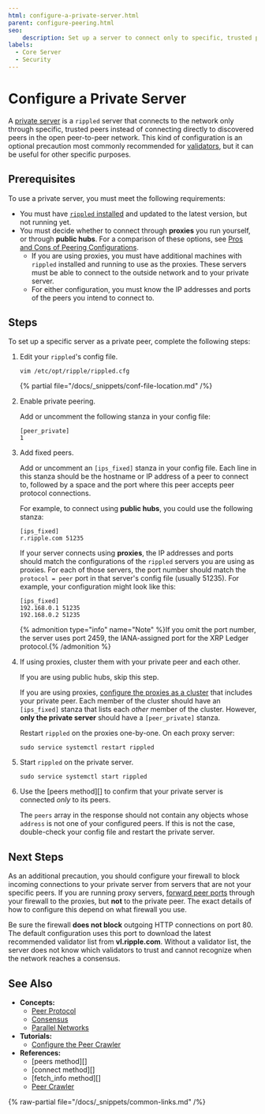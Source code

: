 ```yaml
---
html: configure-a-private-server.html
parent: configure-peering.html
seo:
    description: Set up a server to connect only to specific, trusted peers.
labels:
  - Core Server
  - Security
---
```

# Configure a Private Server

A [private server](../../../concepts/networks-and-servers/peer-protocol.md#private-peers) is a `rippled` server that connects to the network only through specific, trusted peers instead of connecting directly to discovered peers in the open peer-to-peer network. This kind of configuration is an optional precaution most commonly recommended for [validators](../server-modes/run-rippled-as-a-validator.md), but it can be useful for other specific purposes.

## Prerequisites

To use a private server, you must meet the following requirements:

- You must have [`rippled` installed](../../installation/index.md) and updated to the latest version, but not running yet.
- You must decide whether to connect through **proxies** you run yourself, or through **public hubs**. For a comparison of these options, see [Pros and Cons of Peering Configurations](../../../concepts/networks-and-servers/peer-protocol.md#pros-and-cons-of-peering-configurations).
    - If you are using proxies, you must have additional machines with `rippled` installed and running to use as the proxies. These servers must be able to connect to the outside network and to your private server.
    - For either configuration, you must know the IP addresses and ports of the peers you intend to connect to.

## Steps

To set up a specific server as a private peer, complete the following steps:

1. Edit your `rippled`'s config file.

    ```
    vim /etc/opt/ripple/rippled.cfg
    ```

    {% partial file="/docs/_snippets/conf-file-location.md" /%}

2. Enable private peering.

    Add or uncomment the following stanza in your config file:

    ```
    [peer_private]
    1
    ```

3. Add fixed peers.

    Add or uncomment an `[ips_fixed]` stanza in your config file. Each line in this stanza should be the hostname or IP address of a peer to connect to, followed by a space and the port where this peer accepts peer protocol connections.

    For example, to connect using **public hubs**, you could use the following stanza:

    ```
    [ips_fixed]
    r.ripple.com 51235
    ```

    If your server connects using **proxies**, the IP addresses and ports should match the configurations of the `rippled` servers you are using as proxies. For each of those servers, the port number should match the `protocol = peer` port in that server's config file (usually 51235). For example, your configuration might look like this:

    ```
    [ips_fixed]
    192.168.0.1 51235
    192.168.0.2 51235
    ```

    {% admonition type="info" name="Note" %}If you omit the port number, the server uses port 2459, the IANA-assigned port for the XRP Ledger protocol.{% /admonition %}

4. If using proxies, cluster them with your private peer and each other.

    If you are using public hubs, skip this step.

    If you are using proxies, [configure the proxies as a cluster](cluster-rippled-servers.md) that includes your private peer. Each member of the cluster should have an `[ips_fixed]` stanza that lists each _other_ member of the cluster. However, **only the private server** should have a `[peer_private]` stanza.

    Restart `rippled` on the proxies one-by-one. On each proxy server:

    ```
    sudo service systemctl restart rippled
    ```

5. Start `rippled` on the private server.

    ```
    sudo service systemctl start rippled
    ```

6. Use the [peers method][] to confirm that your private server is connected _only_ to its peers.

    The `peers` array in the response should not contain any objects whose `address` is not one of your configured peers. If this is not the case, double-check your config file and restart the private server.


## Next Steps

As an additional precaution, you should configure your firewall to block incoming connections to your private server from servers that are not your specific peers. If you are running proxy servers, [forward peer ports](forward-ports-for-peering.md) through your firewall to the proxies, but **not** to the private peer. The exact details of how to configure this depend on what firewall you use.

Be sure the firewall **does not block** outgoing HTTP connections on port 80. The default configuration uses this port to download the latest recommended validator list from **vl.ripple.com**. Without a validator list, the server does not know which validators to trust and cannot recognize when the network reaches a consensus.

## See Also

- **Concepts:**
    - [Peer Protocol](../../../concepts/networks-and-servers/peer-protocol.md)
    - [Consensus](../../../concepts/consensus-protocol/index.md)
    - [Parallel Networks](../../../concepts/networks-and-servers/parallel-networks.md)
- **Tutorials:**
    - [Configure the Peer Crawler](configure-the-peer-crawler.md)
- **References:**
    - [peers method][]
    - [connect method][]
    - [fetch_info method][]
    - [Peer Crawler](../../../references/http-websocket-apis/peer-port-methods/peer-crawler.md)

{% raw-partial file="/docs/_snippets/common-links.md" /%}
